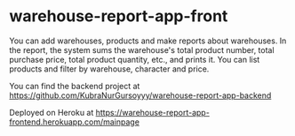 # warehouse-report-app-front

You can add warehouses, products and make reports about warehouses. In the report, the system sums the warehouse's total product number, total purchase price, total product quantity, etc., and prints it. You can list products and filter by warehouse, character and price.

You can find the backend project at https://github.com/KubraNurGursoyyy/warehouse-report-app-backend

Deployed on Heroku at https://warehouse-report-app-frontend.herokuapp.com/mainpage
